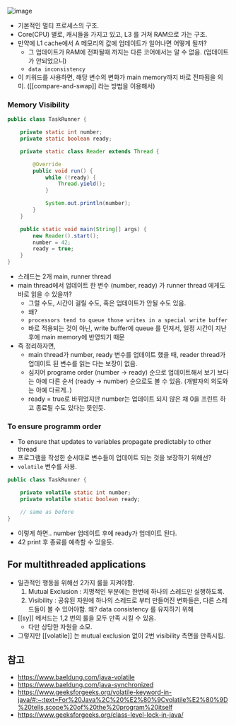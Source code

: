 ![image](https://www.baeldung.com/wp-content/uploads/2017/08/cpu.png)

- 기본적인 멀티 프로세스의 구조.
- Core(CPU) 별로, 캐시들을 가지고 있고, L3 를 거쳐 RAM으로 가는 구조.
- 만약에 L1 cache에서 A 메모리의 값에 업데이트가 일어나면 어떻게 될까?
  - 그 업데이트가 RAM에 전파될때 까지는 다른 코어에서는 알 수 없음. (업데이트가 안되었으니)
  - `data inconsistency`
- 이 키워드를 사용하면, 해당 변수의 변화가 main memory까지 바로 전파됨을 의미. ([[compare-and-swap]] 라는 방법을 이용해서)

### Memory Visibility

```java
public class TaskRunner {

    private static int number;
    private static boolean ready;

    private static class Reader extends Thread {

        @Override
        public void run() {
            while (!ready) {
                Thread.yield();
            }

            System.out.println(number);
        }
    }

    public static void main(String[] args) {
        new Reader().start();
        number = 42;
        ready = true;
    }
}
```

- 스레드는 2개 main, runner thread
- main thread에서 업데이트 한 변수 (number, ready) 가 runner thread 에게도 바로 읽을 수 있을까?
  - 그럴 수도, 시간이 걸릴 수도, 혹은 업데이트가 안될 수도 있음.
  - 왜?
  - `processors tend to queue those writes in a special write buffer`
  - 바로 적용되는 것이 아닌, write buffer에 queue 를 던져서, 일정 시간이 지난 후에 main memory에 반영되기 때문
- 즉 정리하자면,
  - main thread가 number, ready 변수를 업데이트 했을 때, reader thread가 업데이트 된 변수를 읽는 다는 보장이 없음.
  - 심지어 programe order (number -> ready) 순으로 업데이트해서 보기 보다는 아예 다른 순서 (ready -> number) 순으로도 볼 수 있음. (개발자의 의도와는 아예 다르게..)
  - ready = true로 바뀌었지만 number는 업데이트 되지 않은 채 0을 프린트 하고 종료될 수도 있다는 뜻인듯.

### To ensure programm order

- To ensure that updates to variables propagate predictably to other thread
- 프로그램을 작성한 순서대로 변수들이 업데이트 되는 것을 보장하기 위해선?
- `volatile` 변수를 사용.

```java
public class TaskRunner {

    private volatile static int number;
    private volatile static boolean ready;

    // same as before
}
```

- 이렇게 하면.. number 업데이트 후에 ready가 업데이트 된다.
- 42 print 후 종료를 예측할 수 있을듯.

## For multithreaded applications

- 일관적인 행동을 위해선 2가지 룰을 지켜야함.
    1. Mutual Exclusion : 치명적인 부분에는 한번에 하나의 스레드만 실행하도록.
    2. Visibility : 공유된 자원에 하나의 스레드로 부터 만들어진 변화들은, 다른 스레드들이 볼 수 있어야함. 왜? data consistency 를 유지하기 위해
- [[sy]] 메서드는 1,2 번의 룰을 모두 만족 시킬 수 있음.
  - 다만 상당한 자원을 소모.
- 그렇지만 [[volatile]] 는 mutual exclusion 없이 2번 visibility 측면을 만족시킴.


## 참고
- <https://www.baeldung.com/java-volatile>
- <https://www.baeldung.com/java-synchronized>
- <https://www.geeksforgeeks.org/volatile-keyword-in-java/#:~:text=For%20Java%2C%20%E2%80%9Cvolatile%E2%80%9D%20tells,scope%20of%20the%20program%20itself>
- <https://www.geeksforgeeks.org/class-level-lock-in-java/>